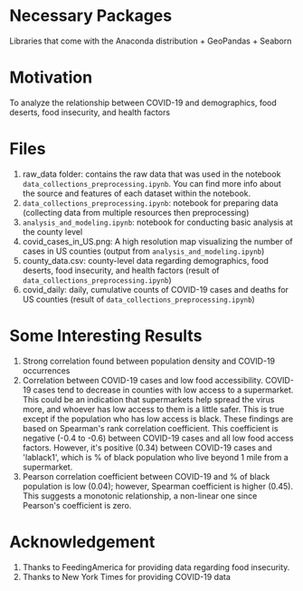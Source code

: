 # Necessary Packages
Libraries that come with the Anaconda distribution + GeoPandas + Seaborn

# Motivation
To analyze the relationship between COVID-19 and demographics, food deserts, food insecurity, and health factors


# Files
1. raw_data folder: contains the raw data that was used in the notebook `data_collections_preprocessing.ipynb`. You can find more info about the source and features of each dataset within the notebook.
2. `data_collections_preprocessing.ipynb`: notebook for preparing data (collecting data from multiple resources then preprocessing)
3. `analysis_and_modeling.ipynb`: notebook for conducting basic analysis at the county level
4. covid_cases_in_US.png: A high resolution map visualizing the number of cases in US counties (output from `analysis_and_modeling.ipynb`)
5. county_data.csv: county-level data regarding demographics, food deserts, food insecurity, and health factors (result of `data_collections_preprocessing.ipynb`)
6. covid_daily: daily, cumulative counts of COVID-19 cases and deaths for US counties (result of `data_collections_preprocessing.ipynb`)

# Some Interesting Results
1. Strong correlation found between population density and COVID-19 occurrences
2. Correlation between COVID-19 cases and low food accessibility. COVID-19 cases tend to decrease in counties with low access to a supermarket. This could be an indication that supermarkets help spread the virus more, and whoever has low access to them is a little safer. This is true except if the population who has low access is black. These findings are based on  Spearman's rank correlation coefficient. This coefficient is negative (-0.4 to -0.6) between COVID-19 cases and all low food access factors. However, it's positive (0.34) between COVID-19 cases and 'lablack1', which is % of black population who live beyond 1 mile from a supermarket.
3. Pearson correlation coefficient between COVID-19 and % of black population is low (0.04); however, Spearman coefficient is higher (0.45). This suggests a monotonic relationship, a non-linear one since Pearson's coefficient is zero.

# Acknowledgement
1. Thanks to FeedingAmerica for providing data regarding food insecurity.
2. Thanks to New York Times for providing COVID-19 data
